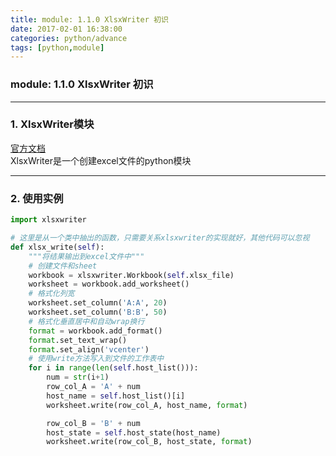 ```yaml
---
title: module: 1.1.0 XlsxWriter 初识
date: 2017-02-01 16:38:00
categories: python/advance
tags: [python,module]
---
```

### module: 1.1.0 XlsxWriter 初识

---

### 1. XlsxWriter模块
[官方文档](http://xlsxwriter.readthedocs.io/)  
XlsxWriter是一个创建excel文件的python模块

---

### 2. 使用实例
``` python
import xlsxwriter

# 这里是从一个类中抽出的函数，只需要关系xlsxwriter的实现就好，其他代码可以忽视
def xlsx_write(self):
    """将结果输出到excel文件中"""
    # 创建文件和sheet
    workbook = xlsxwriter.Workbook(self.xlsx_file)
    worksheet = workbook.add_worksheet()
    # 格式化列宽
    worksheet.set_column('A:A', 20)
    worksheet.set_column('B:B', 50)
    # 格式化垂直居中和自动wrap换行
    format = workbook.add_format()
    format.set_text_wrap()
    format.set_align('vcenter')
    # 使用write方法写入到文件的工作表中
    for i in range(len(self.host_list())):
        num = str(i+1)
        row_col_A = 'A' + num
        host_name = self.host_list()[i]
        worksheet.write(row_col_A, host_name, format)

        row_col_B = 'B' + num
        host_state = self.host_state(host_name)
        worksheet.write(row_col_B, host_state, format)
```
